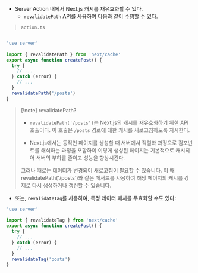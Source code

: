 
- Server Action 내에서 Next.js 캐시를 재유효화할 수 있다.
	- `revalidatePath` API를 사용하여 다음과 같이 수행할 수 있다.

> `action.ts`
```ts

'use server'
 
import { revalidatePath } from 'next/cache'
export async function createPost() {
  try {
    // ...
  } catch (error) {
    // ...
  }
  revalidatePath('/posts')
}

```


> [!note] revalidatePath?
> - `revalidatePath('/posts')`는 Next.js의 캐시를 재유효화하기 위한 API 호출이다. 이 호출은 `/posts` 경로에 대한 캐시를 새로고침하도록 지시한다.
>
>- Next.js에서는 동적인 페이지를 생성할 때 서버에서 직렬화 과정으로 컴포넌트를 해석하는 과정을 포함하여  이렇게 생성된 페이지는 기본적으로 캐시되어 서버의 부하를 줄이고 성능을 향상시킨다.
>
>그러나 때로는 데이터가 변경되어 새로고침이 필요할 수 있습니다. 이 때 revalidatePath('/posts')와 같은 메서드를 사용하여 해당 페이지의 캐시를 강제로 다시 생성하거나 갱신할 수 있습니다.







- 또는, `revalidateTag`를 사용하여,  특정 데이터 페치를 무효화할 수도 있다:
```ts
'use server'
 
import { revalidateTag } from 'next/cache'
export async function createPost() {
  try {
    // ...
  } catch (error) {
    // ...
  }
  revalidateTag('posts')
}
```
